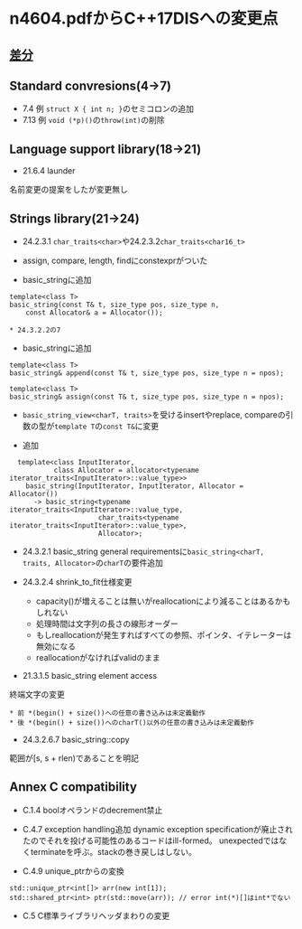 # n4604.pdfからC++17DISへの変更点

## [差分](https://github.com/cplusplus/draft/compare/n4606...n4659)

## Standard convresions(4→7)

* 7.4 例 `struct X { int n; }`のセミコロンの追加
* 7.13 例 `void (*p)()`の`throw(int)`の削除

## Language support library(18→21)

* 21.6.4 launder

名前変更の提案をしたが変更無し

## Strings library(21→24)

* 24.2.3.1 `char_traits<char>`や24.2.3.2`char_traits<char16_t>`

* assign, compare, length, findにconstexprがついた

* basic_stringに追加
```
template<class T>
basic_string(const T& t, size_type pos, size_type n,
    const Allocator& a = Allocator());
```

    * 24.3.2.2の7

* basic_stringに追加

```
template<class T>
basic_string& append(const T& t, size_type pos, size_type n = npos);
```
```
template<class T>
basic_string& assign(const T& t, size_type pos, size_type n = npos);
```

* `basic_string_view<charT, traits>`を受けるinsertやreplace, compareの引数の型が`template T`の`const T&`に変更

* 追加
```
  template<class InputIterator,
           class Allocator = allocator<typename iterator_traits<InputIterator>::value_type>>
    basic_string(InputIterator, InputIterator, Allocator = Allocator())
      -> basic_string<typename iterator_traits<InputIterator>::value_type,
                      char_traits<typename iterator_traits<InputIterator>::value_type>,
                      Allocator>;
```

* 24.3.2.1 basic_string general requirementsに`basic_string<charT, traits, Allocator>`の`charT`の要件追加

* 24.3.2.4 shrink_to_fit仕様変更
    * capacity()が増えることは無いがreallocationにより減ることはあるかもしれない
    * 処理時間は文字列の長さの線形オーダー
    * もしreallocationが発生すればすべての参照、ポインタ、イテレーターは無効になる
    * reallocationがなければvalidのまま

* 21.3.1.5 basic_string element access

終端文字の変更

    * 前 *(begin() + size())への任意の書き込みは未定義動作
    * 後 *(begin() + size())へのcharT()以外の任意の書き込みは未定義動作

* 24.3.2.6.7 basic_string::copy

範囲が[s, s + rlen)であることを明記

## Annex C compatibility

* C.1.4 boolオペランドのdecrement禁止

* C.4.7 exception handling追加
dynamic exception specificationが廃止されたのでそれを投げる可能性のあるコードはill-formed。
unexpectedではなくterminateを呼ぶ。stackの巻き戻しはしない。

* C.4.9 unique_ptrからの変換
```
std::unique_ptr<int[]> arr(new int[1]);
std::shared_ptr<int> ptr(std::move(arr)); // error int(*)[]はint*でない
```

* C.5 C標準ライブラリヘッダまわりの変更
